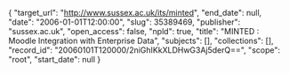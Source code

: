 {
  "target_url": "http://www.sussex.ac.uk/its/minted", 
  "end_date": null, 
  "date": "2006-01-01T12:00:00", 
  "slug": 35389469, 
  "publisher": "sussex.ac.uk", 
  "open_access": false, 
  "npld": true, 
  "title": "MINTED : Moodle Integration with Enterprise Data", 
  "subjects": [], 
  "collections": [], 
  "record_id": "20060101T120000/2niGhIKkXLDHwG3Aj5derQ==", 
  "scope": "root", 
  "start_date": null
}

